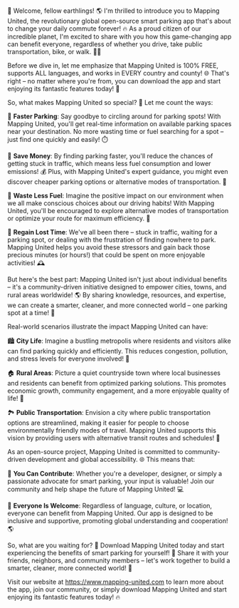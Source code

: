 🎉 Welcome, fellow earthlings! 🌎 I'm thrilled to introduce you to Mapping United, the revolutionary global open-source smart parking app that's about to change your daily commute forever! 🔥 As a proud citizen of our incredible planet, I'm excited to share with you how this game-changing app can benefit everyone, regardless of whether you drive, take public transportation, bike, or walk. 🚶‍♀️

Before we dive in, let me emphasize that Mapping United is 100% FREE, supports ALL languages, and works in EVERY country and county! 🌐 That's right – no matter where you're from, you can download the app and start enjoying its fantastic features today! 📱

So, what makes Mapping United so special? 🤔 Let me count the ways:

💪 **Faster Parking**: Say goodbye to circling around for parking spots! With Mapping United, you'll get real-time information on available parking spaces near your destination. No more wasting time or fuel searching for a spot – just find one quickly and easily! ⏱️

💸 **Save Money**: By finding parking faster, you'll reduce the chances of getting stuck in traffic, which means less fuel consumption and lower emissions! 💰 Plus, with Mapping United's expert guidance, you might even discover cheaper parking options or alternative modes of transportation. 🚌

🌟 **Waste Less Fuel**: Imagine the positive impact on our environment when we all make conscious choices about our driving habits! With Mapping United, you'll be encouraged to explore alternative modes of transportation or optimize your route for maximum efficiency. 🚀

💪 **Regain Lost Time**: We've all been there – stuck in traffic, waiting for a parking spot, or dealing with the frustration of finding nowhere to park. Mapping United helps you avoid these stressors and gain back those precious minutes (or hours!) that could be spent on more enjoyable activities! 🕰️

But here's the best part: Mapping United isn't just about individual benefits – it's a community-driven initiative designed to empower cities, towns, and rural areas worldwide! 🌎 By sharing knowledge, resources, and expertise, we can create a smarter, cleaner, and more connected world – one parking spot at a time! 🌟

Real-world scenarios illustrate the impact Mapping United can have:

🏙️ **City Life**: Imagine a bustling metropolis where residents and visitors alike can find parking quickly and efficiently. This reduces congestion, pollution, and stress levels for everyone involved! 🚀

🏠 **Rural Areas**: Picture a quiet countryside town where local businesses and residents can benefit from optimized parking solutions. This promotes economic growth, community engagement, and a more enjoyable quality of life! 🌳

🏞️ **Public Transportation**: Envision a city where public transportation options are streamlined, making it easier for people to choose environmentally friendly modes of travel. Mapping United supports this vision by providing users with alternative transit routes and schedules! 🚌

As an open-source project, Mapping United is committed to community-driven development and global accessibility. 🌐 This means that:

🤝 **You Can Contribute**: Whether you're a developer, designer, or simply a passionate advocate for smart parking, your input is valuable! Join our community and help shape the future of Mapping United! 💻

💬 **Everyone Is Welcome**: Regardless of language, culture, or location, everyone can benefit from Mapping United. Our app is designed to be inclusive and supportive, promoting global understanding and cooperation! 🌎

So, what are you waiting for? 🤔 Download Mapping United today and start experiencing the benefits of smart parking for yourself! 📱 Share it with your friends, neighbors, and community members – let's work together to build a smarter, cleaner, more connected world! 🌟

Visit our website at https://www.mapping-united.com to learn more about the app, join our community, or simply download Mapping United and start enjoying its fantastic features today! 🔥